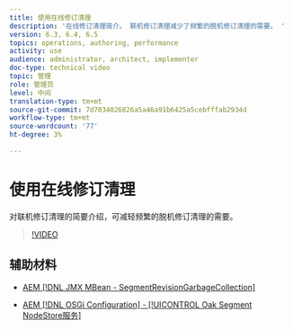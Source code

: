 ```yaml
---
title: 使用在线修订清理
description: '在线修订清理简介。 联机修订清理减少了频繁的脱机修订清理的需要。 '
version: 6.3, 6.4, 6.5
topics: operations, authoring, performance
activity: use
audience: administrator, architect, implementer
doc-type: technical video
topic: 管理
role: 管理员
level: 中间
translation-type: tm+mt
source-git-commit: 7d7034026826a5a46a91b6425a5cebfffab2934d
workflow-type: tm+mt
source-wordcount: '77'
ht-degree: 3%

---
```



# 使用在线修订清理

对联机修订清理的简要介绍，可减轻频繁的脱机修订清理的需要。

>[!VIDEO](https://video.tv.adobe.com/v/17004/?quality=12&learn=on)

## 辅助材料

* [AEM [!DNL JMX MBean - SegmentRevisionGarbageCollection]](http://localhost:4502/system/console/jmx/org.apache.jackrabbit.oak%3Aname%3DSegment+node+store+revision+garbage+collection%2Ctype%3DSegmentRevisionGarbageCollection)

* [AEM [!DNL OSGi Configuration]  -  [!UICONTROL Oak Segment NodeStore服务]](http://localhost:4502/system/console/configMgr/org.apache.jackrabbit.oak.segment.SegmentNodeStoreService)

